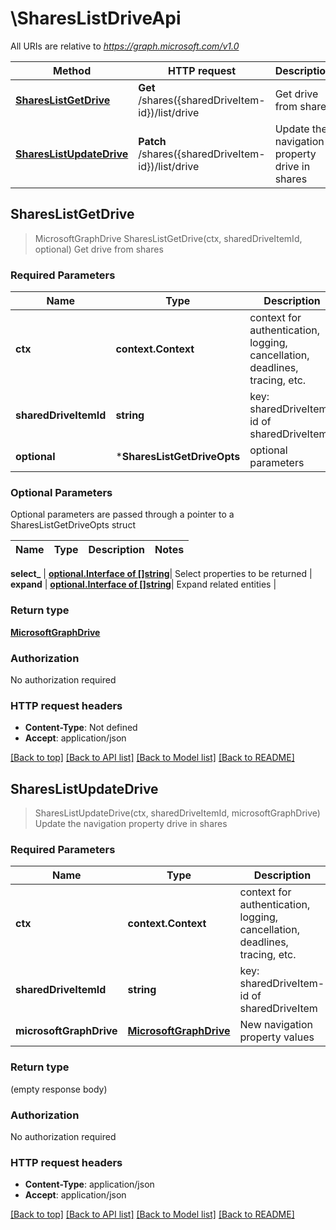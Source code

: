 # \SharesListDriveApi

All URIs are relative to *https://graph.microsoft.com/v1.0*

Method | HTTP request | Description
------------- | ------------- | -------------
[**SharesListGetDrive**](SharesListDriveApi.md#SharesListGetDrive) | **Get** /shares({sharedDriveItem-id})/list/drive | Get drive from shares
[**SharesListUpdateDrive**](SharesListDriveApi.md#SharesListUpdateDrive) | **Patch** /shares({sharedDriveItem-id})/list/drive | Update the navigation property drive in shares



## SharesListGetDrive

> MicrosoftGraphDrive SharesListGetDrive(ctx, sharedDriveItemId, optional)
Get drive from shares

### Required Parameters


Name | Type | Description  | Notes
------------- | ------------- | ------------- | -------------
**ctx** | **context.Context** | context for authentication, logging, cancellation, deadlines, tracing, etc.
**sharedDriveItemId** | **string**| key: sharedDriveItem-id of sharedDriveItem | 
 **optional** | ***SharesListGetDriveOpts** | optional parameters | nil if no parameters

### Optional Parameters

Optional parameters are passed through a pointer to a SharesListGetDriveOpts struct


Name | Type | Description  | Notes
------------- | ------------- | ------------- | -------------

 **select_** | [**optional.Interface of []string**](string.md)| Select properties to be returned | 
 **expand** | [**optional.Interface of []string**](string.md)| Expand related entities | 

### Return type

[**MicrosoftGraphDrive**](microsoft.graph.drive.md)

### Authorization

No authorization required

### HTTP request headers

- **Content-Type**: Not defined
- **Accept**: application/json

[[Back to top]](#) [[Back to API list]](../README.md#documentation-for-api-endpoints)
[[Back to Model list]](../README.md#documentation-for-models)
[[Back to README]](../README.md)


## SharesListUpdateDrive

> SharesListUpdateDrive(ctx, sharedDriveItemId, microsoftGraphDrive)
Update the navigation property drive in shares

### Required Parameters


Name | Type | Description  | Notes
------------- | ------------- | ------------- | -------------
**ctx** | **context.Context** | context for authentication, logging, cancellation, deadlines, tracing, etc.
**sharedDriveItemId** | **string**| key: sharedDriveItem-id of sharedDriveItem | 
**microsoftGraphDrive** | [**MicrosoftGraphDrive**](MicrosoftGraphDrive.md)| New navigation property values | 

### Return type

 (empty response body)

### Authorization

No authorization required

### HTTP request headers

- **Content-Type**: application/json
- **Accept**: application/json

[[Back to top]](#) [[Back to API list]](../README.md#documentation-for-api-endpoints)
[[Back to Model list]](../README.md#documentation-for-models)
[[Back to README]](../README.md)


